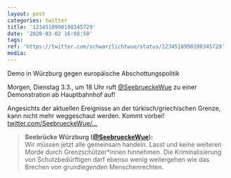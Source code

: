 ```yaml
---
layout: post
categories: twitter
title: '1234510990198345729'
date: '2020-03-02 16:08:50'
tags: 
ref: 'https://twitter.com/schwarzlichtwue/status/1234510990198345729'
media:
---
```

Demo in Würzburg gegen europäische Abschottungspolitik



Morgen, Dienstag 3.3., um 18 Uhr ruft [@SeebrueckeWue](https://twitter.com/SeebrueckeWue) zu einer Demonstration ab Hauptbahnhof auf! 

Angesichts der aktuellen Ereignisse an der türkisch/griechischen Grenze, kann nicht mehr weggeschaut werden. Kommt vorbei! [twitter.com/SeebrueckeWue/…](https://twitter.com/SeebrueckeWue/status/1234503451226275841) 


> <b>Seebrücke Würzburg ([@SeebrueckeWue](https://twitter.com/SeebrueckeWue)):</b>  
>Wir müssen jetzt alle gemeinsam handeln. Lasst und keine weiteren Morde durch Grenzschützer\*innen hinnehmen. Die Kriminalisierung von Schutzbedürftigen darf ebenso wenig weitergehen wie das Brechen von grundlegenden Menschenrechten.   
>  
>  

